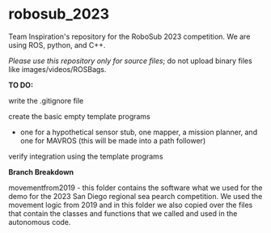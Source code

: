 # robosub_2023
Team Inspiration's repository for the RoboSub 2023 competition. We are using ROS, python, and C++.

*Please use this repository only for source files*; do not upload binary files like images/videos/ROSBags.

**TO DO:**

write the .gitignore file

create the basic empty template programs 
- one for a hypothetical sensor stub, one mapper, a mission planner, and one for MAVROS (this will be made into a path follower)

verify integration using the template programs



**Branch Breakdown**

movementfrom2019 - this folder contains the software what we used for the demo for the 2023 San Diego regional sea pearch competition. We used the movement logic from 2019 and in this folder we also copied over the files that contain the classes and functions that we called and used in the autonomous code.
